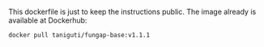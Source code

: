 This dockerfile is just to keep the instructions public. The image already is available at Dockerhub:

`docker pull taniguti/fungap-base:v1.1.1`

